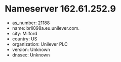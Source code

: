 # Nameserver 162.61.252.9

* as_number: 21188
* name: brli098a.eu.unilever.com.
* city: Milford
* country: US
* organization: Unilever PLC
* version: Unknown
* dnssec: Unknown
